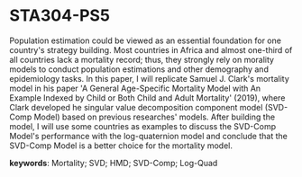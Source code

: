 # STA304-PS5
Population estimation could be viewed as an essential foundation for one country's strategy building. Most countries in Africa and almost one-third of all countries lack a mortality record; thus, they strongly rely on morality models to conduct population estimations and other demography and epidemiology tasks. In this paper, I will replicate Samuel J. Clark's mortality model in his paper 'A General Age-Specific Mortality Model with An Example Indexed by Child or Both Child and Adult Mortality' (2019), where Clark developed he singular value decomposition component model (SVD-Comp Model) based on previous researches' models. After building the model, I will use some countries as examples to discuss the SVD-Comp Model's performance with the log-quaternion model and conclude that the SVD-Comp Model is a better choice for the mortality model.
  
  **keywords**: Mortality; SVD; HMD; SVD-Comp; Log-Quad
  